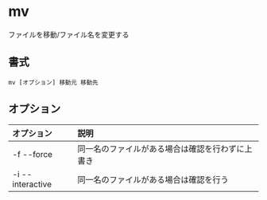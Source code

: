 # mv

ファイルを移動/ファイル名を変更する

## 書式

```
mv [オプション] 移動元 移動先
```

## オプション

|オプション|説明|
|:--|:--|
|-f --force|同一名のファイルがある場合は確認を行わずに上書き|
|-i --interactive|同一名のファイルがある場合は確認を行う|
